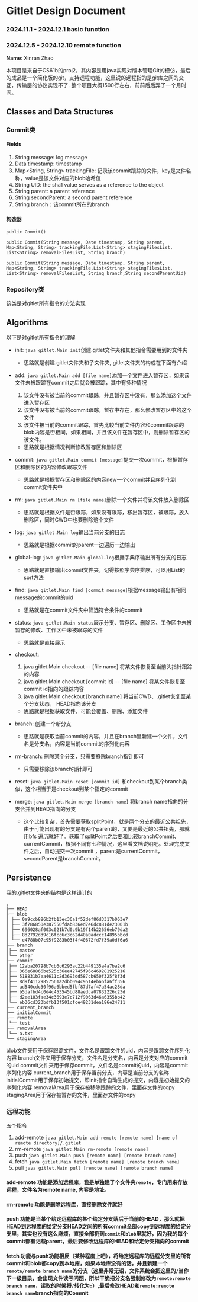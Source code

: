 # Gitlet Design Document
### 2024.11.1 - 2024.12.1  basic function
### 2024.12.5 - 2024.12.10 remote function
**Name**: Xinran Zhao

本项目是来自于CS61b的proj2，其内容是用java实现对版本管理Git的模仿，最后的成品是一个简化版的git，支持远程功能，这里说的远程指的是git库之间的交互，传输层的协议实现不了.
整个项目大概1500行左右，前前后后弄了一个月时间。

## Classes and Data Structures

### Commit类

#### Fields

1. String message: log message
2. Data timestamp: timestamp
3. Map<String, String> trackingFile: 记录该commit跟踪的文件，key是文件名称，value是该文件对应的blob哈希值
4. String UID: the sha1 value serves as a reference to the object 
5. String parent: a parent reference
6. String secondParent: a second parent reference
7. String branch：该commit所在的branch

#### 构造器
    public Commit()

    public Commit(String message, Date timestamp, String parent, Map<String, String> trackingFile,List<String> stagingFilesList, List<String> removalFilesList, String branch)

    public Commit(String message, Date timestamp, String parent, Map<String, String> trackingFile,List<String> stagingFilesList, List<String> removalFilesList, String branch,String secondParentUid)


### Repository类   
该类是对gitlet所有指令的方法实现


## Algorithms
以下是对gitlet所有指令的理解
- init: `java gitlet.Main init`创建.gitlet文件夹和其他指令需要用到的文件夹
  + 思路就是创建.gitlet文件夹和子文件夹,.gitlet文件夹的构成在下面有介绍
- add: `java gitlet.Main add [file name]`添加一个文件进入暂存区，如果该文件未被跟踪在commit之后就会被跟踪，其中有多种情况
  1. 该文件没有被当前的commit跟踪，并且暂存区中没有，那么添加这个文件进入暂存区
  2. 该文件没有被当前的commit跟踪，暂存中存在，那么修改暂存区中的这个文件
  3. 该文件被当前的commit跟踪，首先比较当前文件内容和commit跟踪的blob内容是否相同，如果相同，并且该文件在暂存区中，则删除暂存区的该文件。
  + 思路就是根据情况判断修改暂存区和删除区
- commit: `java gitlet.Main commit [message]`提交一次commit，根据暂存区和删除区的内容修改跟踪文件
  + 思路就是根据暂存区和删除区的内容new一个commit并且序列化到commit文件夹中

- rm: `java gitlet.Main rm [file name]`删除一个文件并将该文件放入删除区
  + 思路就是根据文件是否跟踪，如果没有跟踪，移出暂存区，被跟踪，放入删除区，同时CWD中也要删除这个文件
- log: `java gitlet.Main log`输出当前分支的日志
  + 思路就是根据commit的parent一边遍历一边输出
- global-log: `java gitlet.Main global-log`根据字典序输出所有分支的日志
  + 思路就是直接输出commit文件夹，记得按照字典序排序，可以用List的sort方法
- find: `java gitlet.Main find [commit message]`根据message输出有相同message的commit的uid
  + 思路就是在commit文件夹中筛选符合条件的commit
- status: `java gitlet.Main status`展示分支、暂存区、删除区、工作区中未被暂存的修改、工作区中未被跟踪的文件
  + 思路就是直接展示
- checkout:
  1. java gitlet.Main checkout -- [file name]
    将某文件恢复至当前头指针跟踪的内容
  2. java gitlet.Main checkout [commit id] -- [file name]
    将某文件恢复至commit id指向的跟踪内容
  3. java gitlet.Main checkout [branch name]
    将当前CWD、.gitlet恢复至某个分支状态， HEAD指向该分支
  + 思路就是根据获取文件，可能会覆盖、删除、添加文件
- branch: 创建一个新分支
  + 思路就是获取当前commit的内容，并且在branch里新建一个文件，文件名是分支名，内容是当前commit的序列化内容
- rm-branch: 删除某个分支，只需要移除branch指针即可
  + 只需要移除该branch指针即可
- reset: `java gitlet.Main reset [commit id]` 和checkout到某个branch类似，这个相当于是checkout到某个指定的commit
- merge: `java gitlet.Main merge [branch name]` 将branch name指向的分支合并到HEAD指向的分支
  + 这个比较复杂，首先需要获取splitPoint，就是两个分支的最近公共祖先，由于可能出现有的分支是有两个parent的，又要是最近的公共祖先，那就用bfs
    遍历就好了。获取了splitPoint之后要和比较branchCommit、currentCommit，根据不同有七种情况，这里看文档说明吧。处理完成文件之后，自动提交一次commit
    ，parent是currentCommit，secondParent是branchCommit。

## Persistence
我的.gitlet文件夹的结构是这样设计的
```plaintext
.
├── HEAD
├── blob
│ ├── 0a9ccb886b2fb13ec36a1f52def86d3317b063e7
│ ├── 3f786850e387550fdab836ed7e6dc881de23001b
│ ├── 696028af003c021b7d0c9b19f14b22656eb79da2
│ ├── 8d2792dd9c16fcc6c3c62d40a0adccc14895bbcd
│ └── e4788b07c95f9283b03f4f40672fd7f39a0df6a6
├── branch
│├── master
│└── other
├── commit
│├── 12aba20798b7cb6c6293ac22b449135a4a7ba2c6
│├── 366e68866be525c36ee42745f96c469281925216
│├── 518831b7ea4611c2d3693dd587cb650f325f8f3d
│├── 8d9f41129857561a2dbb094c9514eba6fa6ff356
│├── ad540cdc30f96a6bbed5fbf87d7af47a54ac28da
│├── b5dafbd4c0d4c453545bd88aedca07832226c23d
│├── d2ee103fae34c3693e7c712f9063d46a6355bb42
│└── eb36cd323bdfb13f501cfce49231dea186e24711
├── current_branch
├── initialCommit
├── remote
│└── test
├── removalArea
│└── a.txt
└── stagingArea

```
blob文件夹用于保存跟踪文件，文件名是跟踪文件的uid，内容是跟踪文件序列化内容
branch文件夹用于保存分支，文件名是分支名，内容是分支对应的commit的uid
commit文件夹用于保存commit，文件名是commit的uid，内容是commit序列化内容
current_branch用于保存当前分支，内容是当前分支的名称
initialCommit用于保存初始提交，即init指令自动生成的提交，内容是初始提交的序列化内容
removalArea用于保存被移除跟踪的文件，里面存文件的copy
stagingArea用于保存被暂存的文件，里面存文件的copy

### 远程功能
五个指令 
1. add-remote `java gitlet.Main add-remote [remote name] [name of remote directory]/.gitlet`
2. rm-remote `java gitlet.Main rm-remote [remote name]`
3. push `java gitlet.Main push [remote name] [remote branch name]`
4. fetch `java gitlet.Main fetch [remote name] [remote branch name]`
5. pull `java gitlet.Main pull [remote name] [remote branch name]`

#### add-remote 功能是添加远程库，我是单独建了个文件夹`remote`，专门用来存放远程，文件名为remote name, 内容是地址。

#### rm-remote 功能是删除远程库，直接删除文件就好

#### push 功能是当某个给定远程库的某个给定分支落后于当前的HEAD，那么就把HEAD到远程库的给定分支HEAD之间的所有commit全部copy到远程库的给定分支里，其实也没有这么麻烦，直接全部扔到`commit`和`blob`里就好，因为我的每个commit都有记载parent，最后要修改远程库的HEAD和给定分支指向的commit

#### fetch 功能与push功能相反（某种程度上吧），将给定远程库的远程分支里的所有commit和blob都copy到本地库，如果本地库没有的话，并且新建一个`remote/remote branch name`的分支（这里非常无语，文件系统会把这里的`/`当作下一级目录，会出现文件读写问题，所以干脆把分支名强制修改为`remote:remote branch name`，读取的时候将`/`转化为`:`）,最后修改HEAD和`remote:remote branch name`branch指向的Commit

